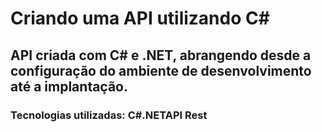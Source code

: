 # Criando uma API utilizando C#

## API criada com C# e .NET, abrangendo desde a configuração do ambiente de desenvolvimento até a implantação.
### Tecnologias utilizadas: C#.NETAPI Rest